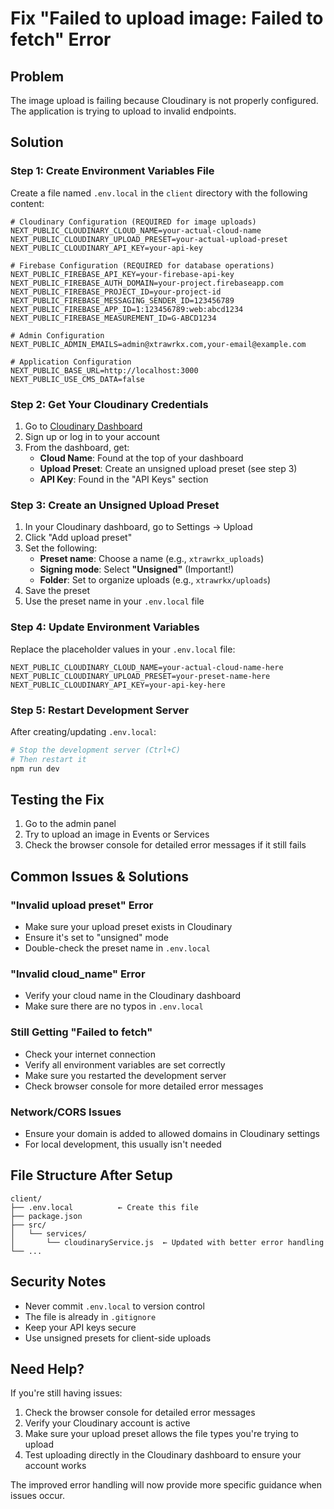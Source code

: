 # Fix "Failed to upload image: Failed to fetch" Error

## Problem

The image upload is failing because Cloudinary is not properly configured. The application is trying to upload to invalid endpoints.

## Solution

### Step 1: Create Environment Variables File

Create a file named `.env.local` in the `client` directory with the following content:

```env
# Cloudinary Configuration (REQUIRED for image uploads)
NEXT_PUBLIC_CLOUDINARY_CLOUD_NAME=your-actual-cloud-name
NEXT_PUBLIC_CLOUDINARY_UPLOAD_PRESET=your-actual-upload-preset
NEXT_PUBLIC_CLOUDINARY_API_KEY=your-api-key

# Firebase Configuration (REQUIRED for database operations)
NEXT_PUBLIC_FIREBASE_API_KEY=your-firebase-api-key
NEXT_PUBLIC_FIREBASE_AUTH_DOMAIN=your-project.firebaseapp.com
NEXT_PUBLIC_FIREBASE_PROJECT_ID=your-project-id
NEXT_PUBLIC_FIREBASE_MESSAGING_SENDER_ID=123456789
NEXT_PUBLIC_FIREBASE_APP_ID=1:123456789:web:abcd1234
NEXT_PUBLIC_FIREBASE_MEASUREMENT_ID=G-ABCD1234

# Admin Configuration
NEXT_PUBLIC_ADMIN_EMAILS=admin@xtrawrkx.com,your-email@example.com

# Application Configuration
NEXT_PUBLIC_BASE_URL=http://localhost:3000
NEXT_PUBLIC_USE_CMS_DATA=false
```

### Step 2: Get Your Cloudinary Credentials

1. Go to [Cloudinary Dashboard](https://cloudinary.com/console)
2. Sign up or log in to your account
3. From the dashboard, get:
   - **Cloud Name**: Found at the top of your dashboard
   - **Upload Preset**: Create an unsigned upload preset (see step 3)
   - **API Key**: Found in the "API Keys" section

### Step 3: Create an Unsigned Upload Preset

1. In your Cloudinary dashboard, go to Settings → Upload
2. Click "Add upload preset"
3. Set the following:
   - **Preset name**: Choose a name (e.g., `xtrawrkx_uploads`)
   - **Signing mode**: Select **"Unsigned"** (Important!)
   - **Folder**: Set to organize uploads (e.g., `xtrawrkx/uploads`)
4. Save the preset
5. Use the preset name in your `.env.local` file

### Step 4: Update Environment Variables

Replace the placeholder values in your `.env.local` file:

```env
NEXT_PUBLIC_CLOUDINARY_CLOUD_NAME=your-actual-cloud-name-here
NEXT_PUBLIC_CLOUDINARY_UPLOAD_PRESET=your-preset-name-here
NEXT_PUBLIC_CLOUDINARY_API_KEY=your-api-key-here
```

### Step 5: Restart Development Server

After creating/updating `.env.local`:

```bash
# Stop the development server (Ctrl+C)
# Then restart it
npm run dev
```

## Testing the Fix

1. Go to the admin panel
2. Try to upload an image in Events or Services
3. Check the browser console for detailed error messages if it still fails

## Common Issues & Solutions

### "Invalid upload preset" Error

- Make sure your upload preset exists in Cloudinary
- Ensure it's set to "unsigned" mode
- Double-check the preset name in `.env.local`

### "Invalid cloud_name" Error

- Verify your cloud name in the Cloudinary dashboard
- Make sure there are no typos in `.env.local`

### Still Getting "Failed to fetch"

- Check your internet connection
- Verify all environment variables are set correctly
- Make sure you restarted the development server
- Check browser console for more detailed error messages

### Network/CORS Issues

- Ensure your domain is added to allowed domains in Cloudinary settings
- For local development, this usually isn't needed

## File Structure After Setup

```
client/
├── .env.local          ← Create this file
├── package.json
├── src/
│   └── services/
│       └── cloudinaryService.js  ← Updated with better error handling
└── ...
```

## Security Notes

- Never commit `.env.local` to version control
- The file is already in `.gitignore`
- Keep your API keys secure
- Use unsigned presets for client-side uploads

## Need Help?

If you're still having issues:

1. Check the browser console for detailed error messages
2. Verify your Cloudinary account is active
3. Make sure your upload preset allows the file types you're trying to upload
4. Test uploading directly in the Cloudinary dashboard to ensure your account works

The improved error handling will now provide more specific guidance when issues occur.
